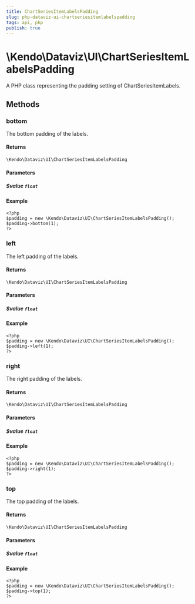 ```yaml
---
title: ChartSeriesItemLabelsPadding
slug: php-dataviz-ui-chartseriesitemlabelspadding
tags: api, php
publish: true
---
```


# \Kendo\Dataviz\UI\ChartSeriesItemLabelsPadding

A PHP class representing the padding setting of ChartSeriesItemLabels.


## Methods

### bottom
The bottom padding of the labels.

#### Returns
`\Kendo\Dataviz\UI\ChartSeriesItemLabelsPadding`

#### Parameters

##### $value `float`



#### Example 
    <?php
    $padding = new \Kendo\Dataviz\UI\ChartSeriesItemLabelsPadding();
    $padding->bottom(1);
    ?>

### left
The left padding of the labels.

#### Returns
`\Kendo\Dataviz\UI\ChartSeriesItemLabelsPadding`

#### Parameters

##### $value `float`



#### Example 
    <?php
    $padding = new \Kendo\Dataviz\UI\ChartSeriesItemLabelsPadding();
    $padding->left(1);
    ?>

### right
The right padding of the labels.

#### Returns
`\Kendo\Dataviz\UI\ChartSeriesItemLabelsPadding`

#### Parameters

##### $value `float`



#### Example 
    <?php
    $padding = new \Kendo\Dataviz\UI\ChartSeriesItemLabelsPadding();
    $padding->right(1);
    ?>

### top
The top padding of the labels.

#### Returns
`\Kendo\Dataviz\UI\ChartSeriesItemLabelsPadding`

#### Parameters

##### $value `float`



#### Example 
    <?php
    $padding = new \Kendo\Dataviz\UI\ChartSeriesItemLabelsPadding();
    $padding->top(1);
    ?>

